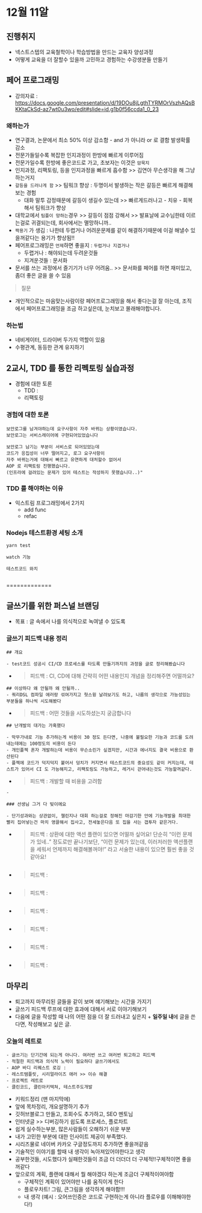 # 12월 11알

## 진행취지
- 넥스트스텝의 교육철학이나 학습방법을 만드는 교육자 양성과정
- 어떻게 교육을 더 잘할수 있을까 고민하고 경험하는 수강생분들 만들기

## 페어 프로그래밍

- 강의자료 : https://docs.google.com/presentation/d/19DOu8jLgthTYRMOrVszhAQsBKKtaCkSd-az7wt0u3wo/edit#slide=id.g1b0f56ccda1_0_23

### 왜하는가
- 연구결과, 논문에서 최소 50% 이상 감소함 - and 가 아니라  or 로 결함 발생확률 감소
- 전문가들일수록 복잡한 인지과정이 한방에 빠르게 이루어짐
- 전문가일수록 한방에 좋은코드로 가고, 초보자는 이것은 `암묵지` 
- 인지과정, 리팩토링, 등을 인지과정을 빠르게 흡수함 >> 김연아 무슨생각을 해 그냥 하는거지
- `갈등을 드러나게 함` >> 팀워크 향상 : 두명이서 발생하는 작은 갈등은 빠르게 해결해보는 경험
  - 대화 말투 감정때문에 갈등이 생길수 있는데 >> 빠르게드러나고 - 치유 - 회복 해서 팀워크가 향상
- 대학교에서 `팀플이 망하는`경우 >> 갈등이 점점 강해서 >> 발표날에 교수님한테 이르는걸로 귀결되는데, 회사에서는 멸망하니까..
- `짝용기` 가 생김 : 나한테 두렵거나 어려운문제를 같이 해결하기때문에 이걸 해낼수 있을꺼같다는 용기가 향상됨!!
- 페어프로그래밍은 `언제`하면 좋을지 : `두렵거나 지겹거나`
  - 두렵거나 : 해야되는데 두려운것들
  - 지겨운것들 : 문서화
- 문서를 쓰는 과정에서 즐기기가 너무 어려움.. >> 문서화를 페어를 하면 재미있고, 좀더 좋은 글을 쓸 수 있음
> 질문
- 개인적으로는 마음맞는사람이랑 페어프로그래밍을 해서 좋다는걸 잘 아는데, 조직에서 페어프로그래밍을 조금 하고싶은데, 눈치보고 몰래해야합니다. 

### 하는법
- 네비게이터, 드라이버 두가지 역할이 있음
- 수평관계, 동등한 관계 유지하기


## 2교시, TDD 를 통한 리펙토링 실습과정
- 경험에 대한 토론
  - TDD : 
  - 리팩토링

### 경험에 대한 토론

```
보안로그를 남겨야하는데 요구사항이 자주 바뀌는 상황이였습니다.
보안로그는 서비스레이어에 구현되어있었습니다
```


```
보안로그 남기는 부분이 서비스로 되어있었는데
코드가 응집성이 너무 떨어지고, 로그 요구사항이
자주 바뀌는거에 대해서 빠르고 유연하게 대처할수 없어서
AOP 로 리팩토링 진행했습니다.
(인프라에 걸려있는 문제가 있어 테스트는 작성하지 못했습니다..)"
```


### TDD 를 해야하는 이유
- 익스트림 프로그래밍에서 2가지
  - add func
  - refac


### Nodejs 테스트환경 세팅 소개
```
yarn test

watch 기능

테스트코드 와치


```


=============

## 글쓰기를 위한 퍼스널 브랜딩
- 목표 : 글 속에서 나를 의식적으로 녹여낼 수 있도록 


### 글쓰기 피드백 내용 정리

```text
## 개요

- test코드 성공시 CI/CD 프로세스를 타도록 만들기까지의 과정을 글로 정리해봤습니다
```
- >피드백 : CI, CD에 대해 간략히 어떤 내용인지 개념을 정리해주면 어떨까요?


```text
## 이상하다 왜 안될까 왜 안될까..
- 쿼리DSL 컴파일 에러랑 섞여가지고 헛스윙 날려보기도 하고, 나름의 생각으로 가능성있는 부분들을 하나씩 시도해봤다
```
- >피드백 : 어떤 것들을 시도하셨는지 궁금합니다


```text
## 난개발의 대가는 가혹했다

- 막무가내로 기능 추가하는게 비용이 30 정도 든다면, 나중에 불필요한 기능과 코드를 도려내는데에는 100정도의 비용이 든다
- 개인플젝 혼자 개발하는데 비용이 무슨소린가 싶겠지만, 시간과 에너지도 결국 비용으로 환산된다
- 플젝에 코드가 덕지덕지 붙어서 덩치가 커지면서 테스트코드의 중요성도 같이 커지는데, 테스트가 있어서 CI 도 가능해지고, 리팩토링도 가능하고, 레거시 걷어내는것도 가능할꺼같다.
```
- >피드백 : 개발할 때 비용을 고려함


```text
- 

### 선생님 그거 다 빚이에요

- 단기성과와는 상관없이, 챌린지나 대회 하는걸로 정해진 마감기한 안에 기능개발을 최대한 빨리 집어넣는건 마치 영끌해서 집사고, 전세놓은다음 또 집을 사는 갭투자 같은거다.
```
- >피드백 : 상환에 대한 액션 플랜이 있으면 어떨까 싶어요!
  단순히 “이런 문제가 있네..” 정도로만 끝나기보단, “이런 문제가 있는데, 이러저러한 액션플랜을 세워서 언제까지 해결해볼꺼야!” 라고 서술한 내용이 있으면 훨씬 좋을 것 같아요!







```text

```
- >피드백 : 


```text

```
- >피드백 : 


```text

```
- >피드백 : 


```text

```
- >피드백 : 


```text

```
- >피드백 : 


```text

```
- >피드백 : 




## 마무리
- 퇴고까지 마무리된 글들을 같이 보며 얘기해보는 시간을 가지기
- 글쓰기 피드백 루프에 대한 효과에 대해서 서로 이야기해보기
- 다음에 글을 작성할 때 나의 어떤 점을 더 잘 드러내고 싶은지 + **일주일 내**에 글을 쓴다면, 작성해보고 싶은 글.

### 오늘의 레트로
```text
- 글쓰기는 단기간에 되는게 아니다. 여러번 쓰고 여러번 퇴고하고 피드백
- 적절한 피드백과 의식적 노력이 필요하다 글쓰기에서도
- AOP 바디 리퀘스트 로깅 : 
- 레스트템플릿, 시리얼라이즈 애러 >> 이슈 해결 
- 프로젝트 레트로 
- 클린코드, 클린아키텍쳐, 테스트주도개발
```

- 키워드정리 (맨 마지막에)
- 앞에 목차정리, 개요설명하기 추가
- 깃허브블로그 만들고, 조회수도 추가하고, SEO 멘토님
- 인터넷글 >> 디버깅하기 쉽도록 프로세스, 플로차트 
- 쉽게 실수하는부분, 많은사람들이 오해하기 쉬운 부분
- 내가 고민한 부분에 대한 인사이트 제공이 부족했다. 
- 시리즈물로 네이버 카카오 구글정도까지 추가하면 좋을꺼같음
- 기술적인 이야기를 할때 내 생각이 녹아져있어야한다고 생각
- 공부한것들, 시도했다가 실패한것들이 조금 더 더더더 더 구체적!!구체적이면 좋을꺼같다
- 앞으로의 계획, 플랜에 대해서 뭘 해야겠다 하는게 조금더 구체적이여야함
  - 구체적인 계획이 있어야만 나를 움직이게 한다
  - 플로우차트! 그림, 큰그림을 생각하게 해야함!!! 
  - 내 생각 (예시 : 오어쓰인증은 코드로 구현하는게 아니라 플로우를 이해해야한다!)